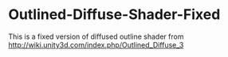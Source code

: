 # Outlined-Diffuse-Shader-Fixed
This is a fixed version of diffused outline shader from http://wiki.unity3d.com/index.php/Outlined_Diffuse_3
